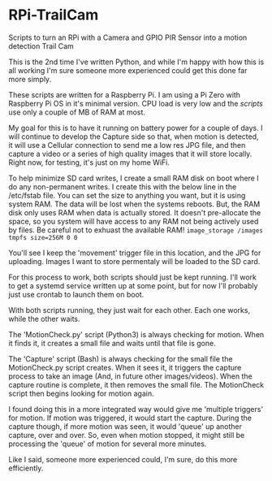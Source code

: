 # RPi-TrailCam
Scripts to turn an RPi with a Camera and GPIO PIR Sensor into a motion detection Trail Cam

This is the 2nd time I've written Python, and while I'm happy with how this is all working I'm sure someone more experienced could get this done far more simply.

These scripts are written for a Raspberry Pi. I am using a Pi Zero with Raspberry Pi OS in it's minimal version. CPU load is very low and the _scripts_ use only a couple of MB of RAM at most.

My goal for this is to have it running on battery power for a couple of days. I will continue to develop the Capture side so that, when motion is detected, it will use a Cellular connection to send me a low res JPG file, and then capture a video or a series of high quality images that it will store locally. Right now, for testing, it's just on my home WiFi.

To help minimize SD card writes, I create a small RAM disk on boot where I do any non-permanent writes. I create this with the below line in the /etc/fstab file. You can set the size to anything you want, but it is using system RAM. The data will be lost when the systems reboots. But, the RAM disk only uses RAM when data is actually stored. It doesn't pre-allocate the space, so you system will have access to any RAM not being actively used by files. Be careful not to exhuast the available RAM!
<code>image_storage           /images        tmpfs   size=256M          0       0</code>

You'll see I keep the 'movement' trigger file in this location, and the JPG for uploading. Images I want to store permentaly will be loaded to the SD card.

For this process to work, both scripts should just be kept running. I'll work to get a systemd service written up at some point, but for now I'll probably just use crontab to launch them on boot.

With both scripts running, they just wait for each other. Each one works, while the other waits.

The 'MotionCheck.py' script (Python3) is always checking for motion. When it finds it, it creates a small file and waits until that file is gone.

The 'Capture' script (Bash) is always checking for the small file the MotionCheck.py script creates. When it sees it, it triggers the capture process to take an image (And, in future other images/videos). When the capture routine is complete, it then removes the small file. The MotionCheck script then begins looking for motion again.

I found doing this in a more integrated way would give me 'multiple triggers' for motion. If motion was triggered, it would start the capture. During the capture though, if more motion was seen, it would 'queue' up another capture, over and over. So, even when motion stopped, it might still be processing the 'queue' of motion for several more minutes.

Like I said, someone more experienced could, I'm sure, do this more efficiently.
